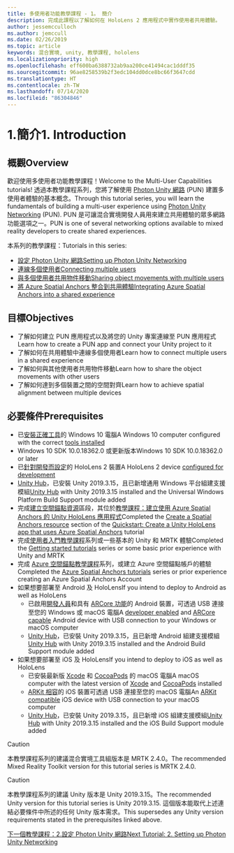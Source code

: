 ```yaml
---
title: 多使用者功能教學課程 - 1。 簡介
description: 完成此課程以了解如何在 HoloLens 2 應用程式中實作使用者共用體驗。
author: jessemcculloch
ms.author: jemccull
ms.date: 02/26/2019
ms.topic: article
keywords: 混合實境, unity, 教學課程, hololens
ms.localizationpriority: high
ms.openlocfilehash: eff600ba6388732ab9aa200ce41494cac1dddf35
ms.sourcegitcommit: 96ae8258539b2f3edc104dd0dce8bc66f3647cdd
ms.translationtype: HT
ms.contentlocale: zh-TW
ms.lasthandoff: 07/14/2020
ms.locfileid: "86304846"
---
```

# <a name="1-introduction"></a><span data-ttu-id="6d9d1-105">1.簡介</span><span class="sxs-lookup"><span data-stu-id="6d9d1-105">1. Introduction</span></span>

## <a name="overview"></a><span data-ttu-id="6d9d1-106">概觀</span><span class="sxs-lookup"><span data-stu-id="6d9d1-106">Overview</span></span>

<span data-ttu-id="6d9d1-107">歡迎使用多使用者功能教學課程！</span><span class="sxs-lookup"><span data-stu-id="6d9d1-107">Welcome to the Multi-User Capabilities tutorials!</span></span> <span data-ttu-id="6d9d1-108">透過本教學課程系列，您將了解使用 <a href="https://www.photonengine.com/PUN" target="_blank">Photon Unity 網路</a> (PUN) 建置多使用者體驗的基本概念。</span><span class="sxs-lookup"><span data-stu-id="6d9d1-108">Through this tutorial series, you will learn the fundamentals of building a multi-user experience using <a href="https://www.photonengine.com/PUN" target="_blank">Photon Unity Networking</a> (PUN).</span></span> <span data-ttu-id="6d9d1-109">PUN 是可讓混合實境開發人員用來建立共用體驗的眾多網路功能選項之一。</span><span class="sxs-lookup"><span data-stu-id="6d9d1-109">PUN is one of several networking options available to mixed reality developers to create shared experiences.</span></span>

<span data-ttu-id="6d9d1-110">本系列的教學課程：</span><span class="sxs-lookup"><span data-stu-id="6d9d1-110">Tutorials in this series:</span></span>

* [<span data-ttu-id="6d9d1-111">設定 Photon Unity 網路</span><span class="sxs-lookup"><span data-stu-id="6d9d1-111">Setting up Photon Unity Networking</span></span>](mr-learning-sharing-02.md)
* [<span data-ttu-id="6d9d1-112">連線多個使用者</span><span class="sxs-lookup"><span data-stu-id="6d9d1-112">Connecting multiple users</span></span>](mr-learning-sharing-03.md)
* [<span data-ttu-id="6d9d1-113">與多個使用者共用物件移動</span><span class="sxs-lookup"><span data-stu-id="6d9d1-113">Sharing object movements with multiple users</span></span>](mr-learning-sharing-04.md)
* [<span data-ttu-id="6d9d1-114">將 Azure Spatial Anchors 整合到共用體驗</span><span class="sxs-lookup"><span data-stu-id="6d9d1-114">Integrating Azure Spatial Anchors into a shared experience</span></span>](mr-learning-sharing-05.md)

## <a name="objectives"></a><span data-ttu-id="6d9d1-115">目標</span><span class="sxs-lookup"><span data-stu-id="6d9d1-115">Objectives</span></span>

* <span data-ttu-id="6d9d1-116">了解如何建立 PUN 應用程式以及將您的 Unity 專案連線至 PUN 應用程式</span><span class="sxs-lookup"><span data-stu-id="6d9d1-116">Learn how to create a PUN app and connect your Unity project to it</span></span>
* <span data-ttu-id="6d9d1-117">了解如何在共用體驗中連線多個使用者</span><span class="sxs-lookup"><span data-stu-id="6d9d1-117">Learn how to connect multiple users in a shared experience</span></span>
* <span data-ttu-id="6d9d1-118">了解如何與其他使用者共用物件移動</span><span class="sxs-lookup"><span data-stu-id="6d9d1-118">Learn how to share the object movements with other users</span></span>
* <span data-ttu-id="6d9d1-119">了解如何達到多個裝置之間的空間對齊</span><span class="sxs-lookup"><span data-stu-id="6d9d1-119">Learn how to achieve spatial alignment between multiple devices</span></span>

## <a name="prerequisites"></a><span data-ttu-id="6d9d1-120">必要條件</span><span class="sxs-lookup"><span data-stu-id="6d9d1-120">Prerequisites</span></span>

* <span data-ttu-id="6d9d1-121">已[安裝正確工具](install-the-tools.md)的 Windows 10 電腦</span><span class="sxs-lookup"><span data-stu-id="6d9d1-121">A Windows 10 computer configured with the correct [tools installed](install-the-tools.md)</span></span>
* <span data-ttu-id="6d9d1-122">Windows 10 SDK 10.0.18362.0 或更新版本</span><span class="sxs-lookup"><span data-stu-id="6d9d1-122">Windows 10 SDK 10.0.18362.0 or later</span></span>
* <span data-ttu-id="6d9d1-123">已[針對開發而設定](using-visual-studio.md#enabling-developer-mode)的 HoloLens 2 裝置</span><span class="sxs-lookup"><span data-stu-id="6d9d1-123">A HoloLens 2 device [configured for development](using-visual-studio.md#enabling-developer-mode)</span></span>
* <span data-ttu-id="6d9d1-124"><a href="https://docs.unity3d.com/Manual/GettingStartedInstallingHub.html" target="_blank">Unity Hub</a>，已安裝 Unity 2019.3.15，且已新增通用 Windows 平台組建支援模組</span><span class="sxs-lookup"><span data-stu-id="6d9d1-124"><a href="https://docs.unity3d.com/Manual/GettingStartedInstallingHub.html" target="_blank">Unity Hub</a> with Unity 2019.3.15 installed and the Universal Windows Platform Build Support module added</span></span>
* <span data-ttu-id="6d9d1-125">完成[建立空間錨點資源](https://docs.microsoft.com/azure/spatial-anchors/quickstarts/get-started-unity-hololens#create-a-spatial-anchors-resource)區段，其位於[教學課程：建立使用 Azure Spatial Anchors 的 Unity HoloLens 應用程式](https://docs.microsoft.com/azure/spatial-anchors/quickstarts/get-started-unity-hololens)</span><span class="sxs-lookup"><span data-stu-id="6d9d1-125">Completed the [Create a Spatial Anchors resource](https://docs.microsoft.com/azure/spatial-anchors/quickstarts/get-started-unity-hololens#create-a-spatial-anchors-resource) section of the [Quickstart: Create a Unity HoloLens app that uses Azure Spatial Anchors](https://docs.microsoft.com/azure/spatial-anchors/quickstarts/get-started-unity-hololens) tutorial</span></span>
* <span data-ttu-id="6d9d1-126">完成[使用者入門教學課程](mr-learning-base-01.md)系列或一些基本的 Unity 和 MRTK 體驗</span><span class="sxs-lookup"><span data-stu-id="6d9d1-126">Completed the [Getting started tutorials](mr-learning-base-01.md) series or some basic prior experience with Unity and MRTK</span></span>
* <span data-ttu-id="6d9d1-127">完成 [Azure 空間錨點教學課程](mr-learning-asa-01.md)系列，或建立 Azure 空間錨點帳戶的體驗</span><span class="sxs-lookup"><span data-stu-id="6d9d1-127">Completed the [Azure Spatial Anchors tutorials](mr-learning-asa-01.md) series or prior experience creating an Azure Spatial Anchors Account</span></span>
* <span data-ttu-id="6d9d1-128">如果想要部署至 Android 及 HoloLens</span><span class="sxs-lookup"><span data-stu-id="6d9d1-128">If you intend to deploy to Android as well as HoloLens</span></span>
  * <span data-ttu-id="6d9d1-129">已啟用<a href="https://developer.android.com/studio/debug/dev-options" target="_blank">開發人員</a>和具有 <a href="https://developers.google.com/ar/discover/supported-devices" target="_blank">ARCore 功能</a>的 Android 裝置，可透過 USB 連接至您的 Windows 或 macOS 電腦</span><span class="sxs-lookup"><span data-stu-id="6d9d1-129">A <a href="https://developer.android.com/studio/debug/dev-options" target="_blank">developer enabled</a> and <a href="https://developers.google.com/ar/discover/supported-devices" target="_blank">ARCore capable</a> Android device with USB connection to your Windows or macOS computer</span></span>
  * <span data-ttu-id="6d9d1-130"><a href="https://docs.unity3d.com/Manual/GettingStartedInstallingHub.html" target="_blank">Unity Hub</a>，已安裝 Unity 2019.3.15，且已新增 Android 組建支援模組</span><span class="sxs-lookup"><span data-stu-id="6d9d1-130"><a href="https://docs.unity3d.com/Manual/GettingStartedInstallingHub.html" target="_blank">Unity Hub</a> with Unity 2019.3.15 installed and the Android Build Support module added</span></span>
* <span data-ttu-id="6d9d1-131">如果想要部署至 iOS 及 HoloLens</span><span class="sxs-lookup"><span data-stu-id="6d9d1-131">If you intend to deploy to iOS as well as HoloLens</span></span>
  * <span data-ttu-id="6d9d1-132">已安裝最新版 <a href="https://geo.itunes.apple.com/us/app/xcode/id497799835?mt=12" target="_blank">Xcode</a> 和 <a href="https://cocoapods.org" target="_blank">CocoaPods</a> 的 macOS 電腦</span><span class="sxs-lookup"><span data-stu-id="6d9d1-132">A macOS computer with the latest version of <a href="https://geo.itunes.apple.com/us/app/xcode/id497799835?mt=12" target="_blank">Xcode</a> and <a href="https://cocoapods.org" target="_blank">CocoaPods</a> installed</span></span>
  * <span data-ttu-id="6d9d1-133"><a href="https://developer.apple.com/documentation/arkit/verifying_device_support_and_user_permission" target="_blank">ARKit 相容</a>的 iOS 裝置可透過 USB 連接至您的 macOS 電腦</span><span class="sxs-lookup"><span data-stu-id="6d9d1-133">An <a href="https://developer.apple.com/documentation/arkit/verifying_device_support_and_user_permission" target="_blank">ARKit compatible</a> iOS device with USB connection to your macOS computer</span></span>
  * <span data-ttu-id="6d9d1-134"><a href="https://docs.unity3d.com/Manual/GettingStartedInstallingHub.html" target="_blank">Unity Hub</a>，已安裝 Unity 2019.3.15，且已新增 iOS 組建支援模組</span><span class="sxs-lookup"><span data-stu-id="6d9d1-134"><a href="https://docs.unity3d.com/Manual/GettingStartedInstallingHub.html" target="_blank">Unity Hub</a> with Unity 2019.3.15 installed and the iOS Build Support module added</span></span>

> [!CAUTION]
> <span data-ttu-id="6d9d1-135">本教學課程系列的建議混合實境工具組版本是 MRTK 2.4.0。</span><span class="sxs-lookup"><span data-stu-id="6d9d1-135">The recommended Mixed Reality Toolkit version for this tutorial series is MRTK 2.4.0.</span></span>

> [!CAUTION]
> <span data-ttu-id="6d9d1-136">本教學課程系列的建議 Unity 版本是 Unity 2019.3.15。</span><span class="sxs-lookup"><span data-stu-id="6d9d1-136">The recommended Unity version for this tutorial series is Unity 2019.3.15.</span></span> <span data-ttu-id="6d9d1-137">這個版本能取代上述連結必要條件中所述的任何 Unity 版本需求。</span><span class="sxs-lookup"><span data-stu-id="6d9d1-137">This supersedes any Unity version requirements stated in the prerequisites linked above.</span></span>

[<span data-ttu-id="6d9d1-138">下一個教學課程：2.設定 Photon Unity 網路</span><span class="sxs-lookup"><span data-stu-id="6d9d1-138">Next Tutorial: 2. Setting up Photon Unity Networking</span></span>](mr-learning-sharing-02.md)

